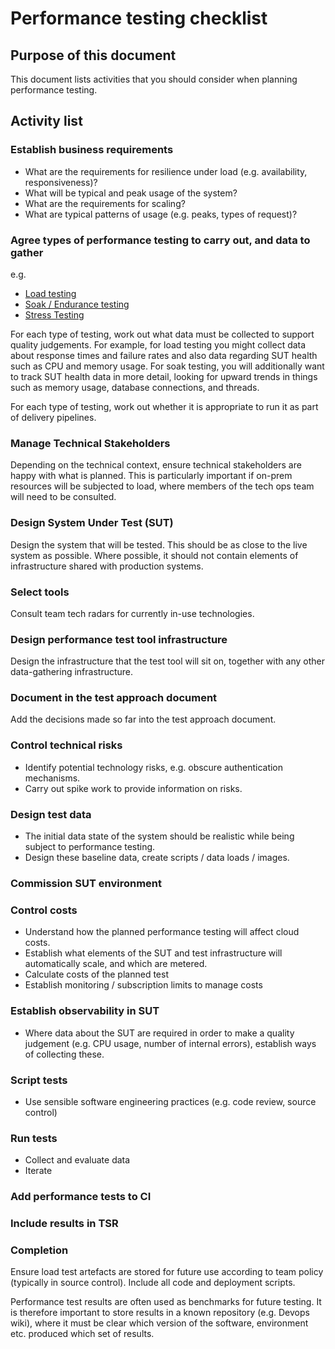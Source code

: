# Performance testing checklist

## Purpose of this document

This document lists activities that you should consider when planning performance testing.

## Activity list

### Establish business requirements

- What are the requirements for resilience under load (e.g. availability, responsiveness)?
- What will be typical and peak usage of the system?
- What are the requirements for scaling?
- What are typical patterns of usage (e.g. peaks, types of request)?

### Agree types of performance testing to carry out, and data to gather

e.g.

- [Load testing](https://artoftesting.com/types-of-performance-testing#Load_testing)
- [Soak / Endurance testing](https://artoftesting.com/types-of-performance-testing#Endurance_testing)
- [Stress Testing](https://artoftesting.com/types-of-performance-testing#Stress_testing)

For each type of testing, work out what data must be collected to support quality judgements.  For example, for load testing you might collect data about response times and failure rates and also data regarding SUT health such as CPU and memory usage.  For soak testing, you will additionally want to track SUT health data in more detail, looking for upward trends in things such as memory usage, database connections, and threads.

For each type of testing, work out whether it is appropriate to run it as part of delivery pipelines.

### Manage Technical Stakeholders

Depending on the technical context, ensure technical stakeholders are happy with what is planned.  This is particularly important if on-prem resources will be subjected to load, where members of the tech ops team will need to be consulted.

### Design System Under Test (SUT)

Design the system that will be tested.  This should be as close to the live system as possible.  Where possible, it should not contain elements of infrastructure shared with production systems.

### Select tools

Consult team tech radars for currently in-use technologies.

### Design performance test tool infrastructure

Design the infrastructure that the test tool will sit on, together with any other data-gathering infrastructure.

### Document in the test approach document

Add the decisions made so far into the test approach document.

### Control technical risks

- Identify potential technology risks, e.g. obscure authentication mechanisms.
- Carry out spike work to provide information on risks.

### Design test data

- The initial data state of the system should be realistic while being subject to performance testing.
- Design these baseline data, create scripts / data loads / images.

### Commission SUT environment

### Control costs

- Understand how the planned performance testing will affect cloud costs.
- Establish what elements of the SUT and test infrastructure will automatically scale, and which are metered.  
- Calculate costs of the planned test
- Establish monitoring / subscription limits to manage costs

### Establish observability in SUT

- Where data about the SUT are required in order to make a quality judgement (e.g. CPU usage, number of internal errors), establish ways of collecting these.

### Script tests

- Use sensible software engineering practices (e.g. code review, source control)

### Run tests

- Collect and evaluate data
- Iterate

### Add performance tests to CI

### Include results in TSR

### Completion

Ensure load test artefacts are stored for future use according to team policy (typically in source control).  Include all code and deployment scripts.

Performance test results are often used as benchmarks for future testing.  It is therefore important to store results in a known repository (e.g. Devops wiki), where it must be clear which version of the software, environment etc. produced which set of results.
